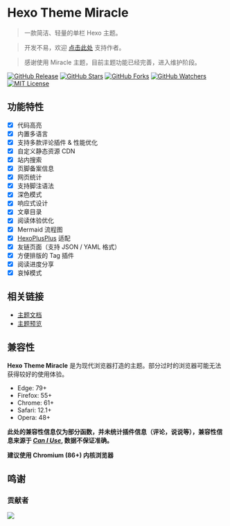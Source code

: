 # Hexo Theme Miracle

> 一款简洁、轻量的单栏 Hexo 主题。

> 开发不易，欢迎 [点击此处](https://afdian.net/@ocoke) 支持作者。

> 感谢使用 Miracle 主题，目前主题功能已经完善，进入维护阶段。


<a href="https://github.com/oCoke/hexo-theme-miracle/releases/"><img src="https://badgen.net/github/release/oCoke/hexo-theme-miracle" alt="GitHub Release"></a>
<a href="https://github.com/oCoke/hexo-theme-miracle/stargazers"><img src="https://badgen.net/github/stars/oCoke/hexo-theme-miracle" alt="GitHub Stars"></a>
<a href="https://github.com/oCoke/hexo-theme-miracle/network/members"><img src="https://badgen.net/github/forks/oCoke/hexo-theme-miracle" alt="GitHub Forks"></a>
<a href="https://github.com/oCoke/hexo-theme-miracle/watchers"><img src="https://badgen.net/github/watchers/oCoke/hexo-theme-miracle" alt="GitHub Watchers"></a>
<a href="https://github.com/oCoke/hexo-theme-miracle/blob/master/LICENSE"><img src="https://badgen.net/github/license/oCoke/hexo-theme-miracle" alt="MIT License"></a>

## 功能特性

- [x] 代码高亮
- [x] 内置多语言
- [x] 支持多款评论插件 & 性能优化
- [x] 自定义静态资源 CDN
- [x] 站内搜索
- [x] 页脚备案信息
- [x] 网页统计
- [x] 支持脚注语法
- [x] 深色模式
- [x] 响应式设计
- [x] 文章目录
- [x] 阅读体验优化
- [x] Mermaid 流程图
- [x] [HexoPlusPlus](https://hexoplusplus.js.org) 适配
- [x] 友链页面（支持 JSON / YAML 格式）
- [x] 方便排版的 Tag 插件
- [x] 阅读进度分享
- [x] 哀悼模式

## 相关链接

- [主题文档](https://www.notion.so/Miracle-49659de5b1764e908c7496418f06277e)
- [主题预览](https://blog.yfun.top/)

## 兼容性

**Hexo Theme Miracle** 是为现代浏览器打造的主题。部分过时的浏览器可能无法获得较好的使用体验。


- Edge: 79+
- Firefox: 55+
- Chrome: 61+
- Safari: 12.1+
- Opera: 48+

**此处的兼容性信息仅为部分函数，并未统计插件信息（评论，说说等），兼容性信息来源于 *[Can I Use](https://caniuse.com/)*, 数据不保证准确。**

**建议使用 Chromium (86+) 内核浏览器**

## 鸣谢

<!-- ### JetBrains

> 感谢 JetBrains 免费授权提供开发工具！

<a title="鸣谢 JetBrains 免费授权开发工具" href="https://www.jetbrains.com/" target="_blank">
  <img src="https://raw.githubusercontent.com/fluid-dev/static/690616966f34a58d66aa15ac7b550dd7bbc03967/hexo-theme-fluid/jetbrains.svg" width="150" alt="JetBrains">
</a> -->

### 贡献者

![](https://contrib.rocks/image?repo=oCoke/hexo-theme-miracle)
